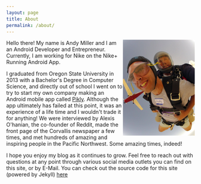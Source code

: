 ```yaml
---
layout: page
title: About
permalink: /about/
---
```


<img src="/assets/andy_skydiving.jpg" width="192" height="255.8" align="right">
Hello there!  My name is Andy Miller and I am an Android Developer and Entrepreneur.  Currently, I am working for Nike on the Nike+ Running Android App.

I graduated from Oregon State University in 2013 with a Bachelor's Degree in Computer Science, and directly out of school I went on to try to start my own company making an Android mobile app called [Pikly](https://play.google.com/store/apps/details?id=net.playpulse.tally).  Although the app ultimately has failed at this point, it was an experience of a life time and I wouldn't trade it for anything!  We were interviewed by Alexis O'hanian, the co-founder of Reddit, made the front page of the Corvallis newspaper a few times, and met hundreds of amazing and inspiring people in the Pacific Northwest.  Some amazing times, indeed!  

I hope you enjoy my blog as it continues to grow.  Feel free to reach out with questions at any point through various social media outlets you can find on this site, or by E-Mail.  You can check out the source code for this site (powered by Jekyll) [here](https://github.com/andymiller813/andymiller813.github.io)

